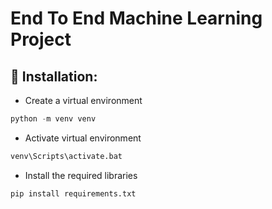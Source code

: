 # End To End Machine Learning Project

## :rocket: Installation:
- Create a virtual environment
```python
python -m venv venv
``` 
- Activate virtual environment
```python
venv\Scripts\activate.bat
```
- Install the required libraries
```python
pip install requirements.txt
```